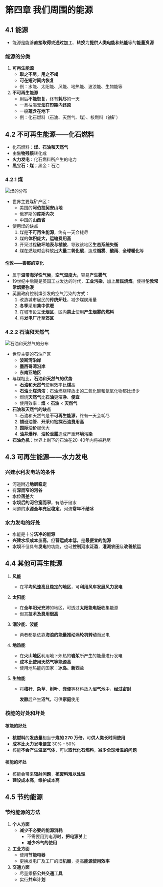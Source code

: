 # 第四章 我们周围的能源

## 4.1 能源

- 能源是能够**直接取得**或**通过加工**、**转换**为**提供人类电能和热能**等的**能量资源**

### 能源的分类

1. **可再生能源**
   - **取之不尽，用之不竭**
   - **可在短时间内恢复**
   - 例：水能、太阳能、风能、地热能、波浪能、生物能等
2. **不可再生能源**
   - 用后**不能恢复**，终有**耗尽**的一天
   - 一旦枯竭**无法在短期内还原**
   - 一般**蕴含在地下**
   - 例：化石燃料（石油、天然气、煤）、核燃料（铀矿）

## 4.2 不可再生能源——化石燃料

- 化石燃料：**煤、石油和天然气**
- 由**生物残骸**转化成
- **火力发电**：化石燃料所产生的电力
- **黑宝石：煤**；黑金：石油

### 4.2.1 煤

![煤的分布](https://i.ibb.co/1vZjpR6/image.png)

- 世界主要煤矿产区：
  - 美国的**阿伯拉契安山地**
  - 俄罗斯的**库斯内次**
  - 中国的**山西省**
- 使用煤的缺点
  1. 煤是**不可再生能源**，终有一天会耗尽
  2. 煤的**体积庞大，运输费用高**
  3. 开采过程**破坏地表与植被**，导致该地区**生态系统失衡**
  4. 煤在燃烧时会释放出**大量二氧化碳**，造成**烟雾**、**酸雨**、**全球暖化**等

#### 伦敦——雾都的变化

- 属于**温带海洋性气候**，**空气湿度大**，容易**产生雾气**
- 19世纪中后期是英国工业发达的时代，**工业污染**，加上**居民烧煤**。使得**伦敦常常烟雾弥漫**
- 英国政府控制煤引发的空气污染的方式：
  1. 改造城市居民的**传统炉灶**，减少煤炭用量
  2. **冬季**采用**集中供暖**
  3. 在城市设立**无烟区**，区内**禁止**使用**产生烟雾的燃料**
  4. 将**发电厂**迁至**郊区**

### 4.2.2 石油和天然气

![石油和天然气的分布](https://i.ibb.co/MZrq0Rf/image.png)

- 世界主要的石油产区
  - **波斯湾沿岸**
  - **墨西哥湾沿岸**
  - **东南亚地区**
- 与煤相比，**石油和天然气的优势**
  - **石油和天然气**使用效率比**煤**高
  - **石油**比**煤清洁**：石油燃烧释放出的二氧化碳和氮氧化物都比煤少
  - 燃烧**天然气**比**石油**更**洁净**、**便宜**
  - 使用效率：**煤** < **石油** < **天然气**
- **石油和天然气的缺点**
  1. 石油和天然气是**不可再生能源**，终有一天会耗尽
  2. **铺设油管**、**开采**和**钻探石油费用高**
  3. **国际油价**起伏大
  4. **油井爆炸**、**油轮泄露**造成严重**环境污染**
- **石油危机**：世界上剩下的石油在20-40年内将被耗尽

## 4.3 可再生能源——水力发电

### 兴建水利发电站的条件

- 河道附近**地层稳定**
- 有**深而窄的河谷**
- **水位落差**大
- **水坝后的河谷宽而窄**，有助于储水
- 河道的**水源全年充足稳定**，河流**常年不结冰**

### 水力发电的好处

- 水能是十分**洁净的能源**
- **兴建水坝成本**虽**高**，但**营运成本低**，是**最便宜的能源**
- **水坝**不但具有**发电**的功能，也可**控制河水泛滥**，**灌溉农田**及**改善航运**

## 4.4 其他可再生能源

1. **风能**

   - 在**平均风速高且稳定的地区**，可**利用风车发展风力发电**

2. **太阳能**

   - 在**全年阳光充沛**的地区，可透过**太阳能电板**收集能源
   - 但其**技术及费用很高**

3. **潮汐能、波能**

   - 两者都是依靠**海浪的能量推动涡轮机转动**而发电

4. **地热能**

   - 在**火山地区**利用地下炽热的**岩浆**所产生的能量进行发电
   - **成本比使用天然气等能源高**
   - 使用地热能的国家：**冰岛、新西兰**

5. **生物能**

   - 将**秸秆**、**杂草**、**树叶**、**粪便**等材料放入**沼气池**中，**经过密封** 

     **发酵**后产生**沼气**，可供**家庭**使用

### 核能的好处和坏处

#### 核能的好处

- **核燃料**的**发热量**相当于**煤的 270 万倍**，可**供人类长时间使用**
- **成本比火力发电便宜** 30% - 50%
- 核能**不会产生温室气体**，可以**取代化石燃料**，**减少全球增温的问题**

#### 核能的坏处

- 核能会带来**辐射问题**，**核废料难以处理**
- **建设成本高**，**维护成本高**

## 4.5 节约能源

### 节约能源的方法

1. **个人方面**
   - **减少不必要的能源消耗**
     - 不需要用到电源时，**把电源关上**
     - **减少冷气的使用**
2. **工业方面**
   - 使用**节能电器**
   - 更换发电厂及工厂的**旧机器**，提高**能源使用效率**
3. **交通方面**
   - 尽量乘搭**公共交通工具**
   -  实行**共车计划**

